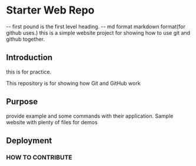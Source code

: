 # Starter Web Repo
-- first pound is the first level heading.
-- md format markdown format(for github uses.)
this is a simple website project for showing how to use git and github together.


## Introduction
this is for practice.

This repository is for showing how Git and GitHub work

## Purpose
provide example and some commands with their application.
Sample website with plenty of files for demos

## Deployment


### HOW TO CONTRIBUTE


